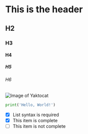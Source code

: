 # This is the header
## H2
### H3
#### H4
##### H5
###### H6

![Image of Yaktocat](https://octodex.github.com/images/yaktocat.png)

```python
print('Hello, World!')
```

- [x] List syntax is required
- [x] This item is complete
- [ ] This item is not complete

